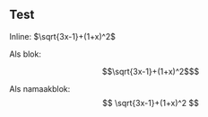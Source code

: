 ## Test
Inline: $\sqrt{3x-1}+(1+x)^2$

Als blok:
```math
\sqrt{3x-1}+(1+x)^2$
```

Als namaakblok:
$$
\sqrt{3x-1}+(1+x)^2
$$
